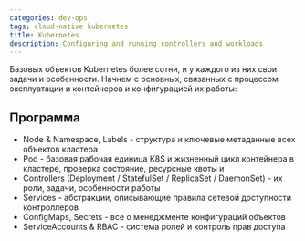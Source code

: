 ```yaml
---
categories: dev-ops
tags: cloud-native kubernetes
title: Kubernetes
description: Configuring and running controllers and workloads
---
```

Базовых объектов Kubernetes более сотни, и у каждого из них свои задачи и особенности. Начнем с основных, связанных с процессом эксплуатации и контейнеров и конфигурацией их работы:

## Программа
- Node & Namespace, Labels - структура и ключевые метаданные всех объектов кластера
- Pod - базовая рабочая единица K8S и жизненный цикл контейнера в кластере, проверка состояние, ресурсные квоты и 
- Controllers (Deployment / StatefulSet / ReplicaSet / DaemonSet) - их роли, задачи, особенности работы
- Services - абстракции, описывающие правила сетевой доступности контроллеров
-  ConfigMaps, Secrets - все о менеджменте конфигураций объектов
- ServiceAccounts & RBAC - система ролей и контроль прав доступа 
